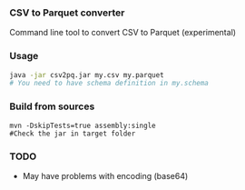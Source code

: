 ### CSV to Parquet converter

Command line tool to convert CSV to Parquet (experimental)
 
### Usage
 ```bash
java -jar csv2pq.jar my.csv my.parquet
# You need to have schema definition in my.schema
```

### Build from sources
```
mvn -DskipTests=true assembly:single
#Check the jar in target folder
```

### TODO
- May have problems with encoding (base64)